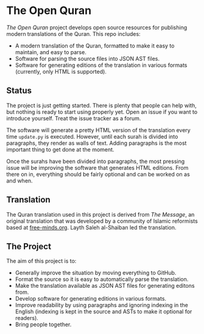 # The Open Quran

*The Open Quran* project develops open source resources for publishing
modern translations of the Quran. This repo includes:

- A modern translation of the Quran, formatted
  to make it easy to maintain, and easy to parse.
- Software for parsing the source files into JSON AST files.
- Software for generating editions of the translation in various
  formats (currently, only HTML is supported).

## Status

The project is just getting started. There is plenty that people can help
with, but nothing is ready to start using properly yet. Open an issue if
you want to introduce yourself. Treat the issue tracker as a forum.

The software will generate a pretty HTML version of the translation every
time `update.py` is executed. However, until each surah is divided into
paragraphs, they render as walls of text. Adding paragraphs is the most
important thing to get done at the moment.

Once the surahs have been divided into paragraphs, the most pressing issue
will be improving the software that generates HTML editions. From there on
in, everything should be fairly optional and can be worked on as and when.

## Translation

The Quran translation used in this project is derived from *The Message*, an
original translation that was developed by a community of Islamic reformists
based at [free-minds.org][1]. Layth Saleh al-Shaiban led the translation.

## The Project

The aim of this project is to:

- Generally improve the situation by moving everything to GitHub.
- Format the source so it is easy to automatically parse the translation.
- Make the translation available as JSON AST files for generating editons from.
- Develop software for generating editions in various formats.
- Improve readability by using paragraphs and ignoring indexing in the English
  (indexing is kept in the source and ASTs to make it optional for readers).
- Bring people together.

[1]: http://www.free-minds.org
